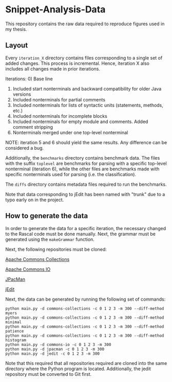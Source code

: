 # Snippet-Analysis-Data

This repository contains the raw data required to reproduce figures
used in my thesis.

## Layout

Every `iteration_X` directory contains files corresponding to a single set
of added changes. This process is incremental. Hence, iteration X also
includes all changes made in prior iterations.

Iterations:
0) Base line
1) Included start nonterminals and backward compatibility for older Java versions
2) Included nonterminals for partial comments
3) Included nonterminals for lists of syntactic units (statements, methods, etc.)
4) Included nonterminals for incomplete blocks
5) Included nonterminals for empty module and comments. Added comment stripping
6) Nonterminals merged under one top-level nonterminal

NOTE: iteration 5 and 6 should yield the same results. Any difference
can be considered a bug.

Additionally, the `benchmarks` directory contains benchmark data.
The files with the suffix `toplevel` are benchmarks for parsing
with a specific top-level nonterminal (iteration 6),
while the other files are benchmarks
made with specific nonterminals used for parsing (i.e. the classification).

The `diffs` directory contains metadata files required to run the
benchmarks.

Note that data corresponding to jEdit has been named with "trunk" due
to a typo early on in the project.

## How to generate the data

In order to generate the data for a specific iteration, the necessary
changed to the Rascal code must be done manually. Next, the grammar
must be generated using the `makeGrammar` function.

Next, the following repositories must be cloned:

[Apache Commons Collections](https://github.com/apache/commons-collections)

[Apache Commons IO](https://github.com/apache/commons-io)

[JPacMan](https://github.com/SERG-Delft/jpacman)

[jEdit](https://sourceforge.net/projects/jedit/)

Next, the data can be generated by running the following set of commands:

```
python main.py -d commons-collections -c 0 1 2 3 -m 300 --diff-method myers
python main.py -d commons-collections -c 0 1 2 3 -m 300 --diff-method minimal
python main.py -d commons-collections -c 0 1 2 3 -m 300 --diff-method patience
python main.py -d commons-collections -c 0 1 2 3 -m 300 --diff-method histogram
python main.py -d commons-io -c 0 1 2 3 -m 300
python main.py -d jpacman -c 0 1 2 3 -m 300
python main.py -d jedit -c 0 1 2 3 -m 300
```

Note that this required that all repositories required are cloned into
the same directory where the Python program is located. Additionally,
the jedit repository must be converted to Git first.
